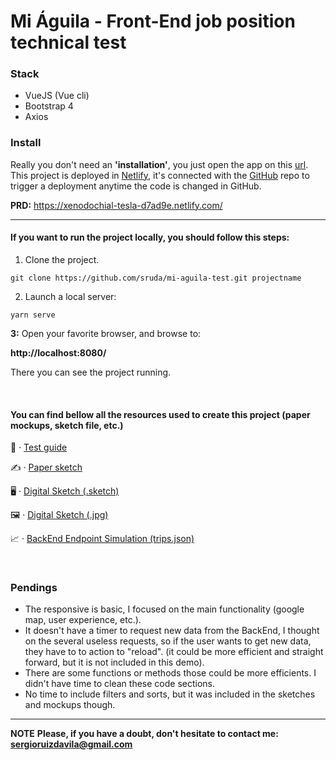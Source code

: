 # Mi Águila - Front-End job position technical test

### Stack
- VueJS (Vue cli)
- Bootstrap 4
- Axios


### Install

Really you don't need an **'installation'**, you just open the app on this [url](https://xenodochial-tesla-d7ad9e.netlify.com/). This project is deployed in [Netlify](https://www.netlify.com/), it's connected with the [GitHub](https://github.com/sruda/mi-aguila-test) repo to trigger a deployment anytime the code is changed in GitHub.


**PRD:** https://xenodochial-tesla-d7ad9e.netlify.com/

-----

#### If you want to run the project locally, you should follow this steps:

1. Clone the project.

```
git clone https://github.com/sruda/mi-aguila-test.git projectname
```

2. Launch a local server:
```shell
yarn serve
```

**3:** Open your favorite browser, and browse to:

**http://localhost:8080/**

There you can see the project running.

<br>


#### You can find bellow all the resources used to create this project (paper mockups, sketch file, etc.)

📑 · [Test guide](https://s3.amazonaws.com/sr-personal-site/Test+Guide.pdf)

✍   · [Paper sketch](https://s3.amazonaws.com/sr-personal-site/Mi+A%CC%81guila+FrontEnd+job+position+test+-+paper+mockups.jpg)

🖥  · [Digital Sketch (.sketch)](https://s3.amazonaws.com/sr-personal-site/mi-aguila.sketch)

🖼  · [Digital Sketch (.jpg)](https://s3.amazonaws.com/sr-personal-site/mi-aguila-sketch)

📈  · [BackEnd Endpoint Simulation (trips.json)](https://s3.amazonaws.com/waysily-img/trips.json)

<br>

### Pendings

- The responsive is basic, I focused on the main functionality (google map, user experience, etc.).
- It doesn't have a timer to request new data from the BackEnd, I thought on the several useless requests, so if the user wants to get new data, they have to to action to "reload". (it could be more efficient and straight forward, but it is not included in this demo).
- There are some functions or methods those could be more efficients. I didn't have time to clean these code sections.
- No time to include filters and sorts, but it was included in the sketches and mockups though.

-----

**NOTE**
**Please, if you have a doubt, don't hesitate to contact me: sergioruizdavila@gmail.com**
